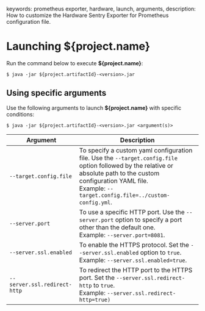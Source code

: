 keywords: prometheus exporter, hardware, launch, arguments, 
description: How to customize the Hardware Sentry Exporter for Prometheus configuration file.

# Launching ${project.name}

Run the command below to execute **${project.name}**:

```
$ java -jar ${project.artifactId}-<version>.jar
```

## Using specific arguments

Use the following arguments to launch **${project.name}** with specific conditions:

```
$ java -jar ${project.artifactId}-<version>.jar <argument(s)>
```

|Argument | Description |
|---------|------|
| ```--target.config.file```| To specify a custom yaml configuration file. Use the ```--target.config.file``` option followed by the relative or absolute path to the custom configuration YAML file. <br/>Example: ```--target.config.file=../custom-config.yml```.|
| ```--server.port```| To use a specific HTTP port. Use the ```--server.port``` option to specify a port other than the default one. <br/>Example: ```--server.port=8081```.|
|```--server.ssl.enabled```| To enable the HTTPS protocol. Set the ```--server.ssl.enabled``` option to ```true```. <br/>Example: ```--server.ssl.enabled=true```. |
|```--server.ssl.redirect-http```| To redirect the HTTP port to the HTTPS port. Set the ```--server.ssl.redirect-http``` to ```true```. <br/>Example: ```--server.ssl.redirect-http=true)```|
